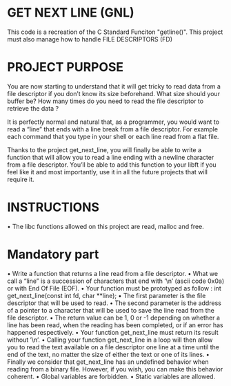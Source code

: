 # GET NEXT LINE (GNL)
This code is a recreation of the C Standard Funciton "getline()".
This project must also manage how to handle FILE DESCRIPTORS (FD)

# PROJECT PURPOSE
You are now starting to understand that it will get tricky to read data from a file descriptor if you don’t know its size beforehand. What size should your buffer be? How
many times do you need to read the file descriptor to retrieve the data ?

It is perfectly normal and natural that, as a programmer, you would want to read a
“line” that ends with a line break from a file descriptor. For example each command that
you type in your shell or each line read from a flat file.

Thanks to the project get_next_line, you will finally be able to write a function
that will allow you to read a line ending with a newline character from a file descriptor.
You’ll be able to add this function to your libft if you feel like it and most importantly,
use it in all the future projects that will require it.

# INSTRUCTIONS
• The libc functions allowed on this project are read, malloc and free.

# Mandatory part
• Write a function that returns a line read from a file descriptor.
• What we call a “line” is a succession of characters that end with ’\n’ (ascii code
0x0a) or with End Of File (EOF).
• Your function must be prototyped as follow :
int get_next_line(const int fd, char **line);
• The first parameter is the file descriptor that will be used to read.
• The second parameter is the address of a pointer to a character that will be used
to save the line read from the file descriptor.
• The return value can be 1, 0 or -1 depending on whether a line has been read,
when the reading has been completed, or if an error has happened respectively.
• Your function get_next_line must return its result without ’\n’.
• Calling your function get_next_line in a loop will then allow you to read the text
available on a file descriptor one line at a time until the end of the text, no matter
the size of either the text or one of its lines.
• Finally we consider that get_next_line has an undefined behavior when reading
from a binary file. However, if you wish, you can make this behavior coherent.
• Global variables are forbidden.
• Static variables are allowed.